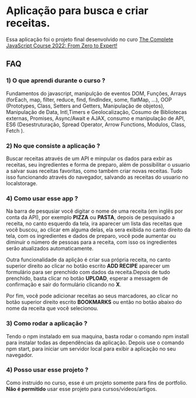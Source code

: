 # Aplicação para busca e criar receitas.

Essa aplicação foi o projeto final desenvolvido no curo [The Complete JavaScript Course 2022: From Zero to Expert!
](https://www.udemy.com/course/the-complete-javascript-course/)

## FAQ

### 1) O que aprendi durante o curso ?

Fundamentos do javascript, manipulção de eventos DOM, Funções, Arrays (forEach, map, filter, reduce, find, findIndex, some, flatMap, ...), OOP (Prototypes, Class, Setters and Getters, Manipulação de objetos), Manipulação de Data, Intl,Timers e Geolocalização, Cosumo de Bibliotecas externas, Promises, Async/Await e AJAX, consumo e manipulação de API, ES6 (Desestruturação, Spread Operator, Arrow Functions, Modulos, Class, Fetch ).

### 2) No que consiste a aplicação ?

Buscar receitas através de um API e minpular os dados para exbir as receitas, seu ingredientes e forma de preparo, além de possibilitar o usuario a salvar suas receitas favoritas, como também criar novas receitas.
Tudo isso funcionando através do navegador, salvando as receitas do usuario no localstorage.

### 4) Como usar esse app ?
Na barra de pesqusiar você digitar o nome de uma receita (em inglês por conta da API), por exemplo **PIZZA** ou **PASTA**, depois de pesquisado a receita, no canto esquerdo da tela, ira aparecer um lista das receitas que você buscou, ao clicar em alguma delas, ela sera exibida no canto direito da tela, com os ingredientes e dados de preparo, você pode aumentar ou diminuir o número de pessoas para a receita, com isso os ingredientes serão atualizados automaticamente.

Outra funcionalidade da aplição é criar sua própria receita, no canto superior direito ao clicar no botão escrito **ADD RECIPE** aparecer um formulário para ser prenchido com dados da receita.Depois de tudo prenchido, basta clicar no botão **UPLOAD**, esperar a messagem de confirmação e sair do formulário clicando no **X**.

Por fim, você pode adicionar receitas ao seus marcadores, ao clicar no botão superior direito escrito **BOOKMARKS** ou então no botão abaixo do nome da receita que você selecionou.

### 3) Como rodar a aplicação ?

Tendo o npm instalado em sua maquina, basta rodar o comando npm install para instalar todas as dependências da aplicação.
Depois use o comando npm start, para iniciar um servidor local para exibir a aplicação no seu navegador.

### 4) Posso usar esse projeto ?

Como instruido no curso, esse é um projeto somente para fins de portfolio. **Não é permitido** usar esse projeto para cursos/vídeos/artigos.

